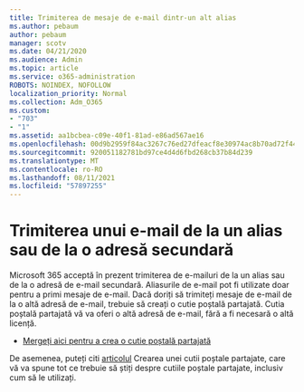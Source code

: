 ```yaml
---
title: Trimiterea de mesaje de e-mail dintr-un alt alias
ms.author: pebaum
author: pebaum
manager: scotv
ms.date: 04/21/2020
ms.audience: Admin
ms.topic: article
ms.service: o365-administration
ROBOTS: NOINDEX, NOFOLLOW
localization_priority: Normal
ms.collection: Adm_O365
ms.custom:
- "703"
- "1"
ms.assetid: aa1bcbea-c09e-40f1-81ad-e86ad567ae16
ms.openlocfilehash: 00d9b2959f84ac3267c76ed27dfeacf8e30974ac8b70ad72f444a9e87c6ea5be
ms.sourcegitcommit: 920051182781bd97ce4d4d6fbd268cb37b84d239
ms.translationtype: MT
ms.contentlocale: ro-RO
ms.lasthandoff: 08/11/2021
ms.locfileid: "57897255"
---
```

# <a name="send-email-from-an-alias-or-secondary-address"></a>Trimiterea unui e-mail de la un alias sau de la o adresă secundară

Microsoft 365 acceptă în prezent trimiterea de e-mailuri de la un alias sau de la o adresă de e-mail secundară. Aliasurile de e-mail pot fi utilizate doar pentru a primi mesaje de e-mail. Dacă doriți să trimiteți mesaje de e-mail de la o altă adresă de e-mail, trebuie să creați o cutie poștală partajată. Cutia poștală partajată vă va oferi o altă adresă de e-mail, fără a fi necesară o altă licență.
  
- [Mergeți aici pentru a crea o cutie poștală partajată](https://portal.office.com/AdminPortal/Home#/AssistedGuide/addemailoptions)

De asemenea, puteți citi [articolul](https://docs.microsoft.com/microsoft-365/admin/email/create-a-shared-mailbox) Crearea unei cutii poștale partajate, care vă va spune tot ce trebuie să știți despre cutiile poștale partajate, inclusiv cum să le utilizați.
